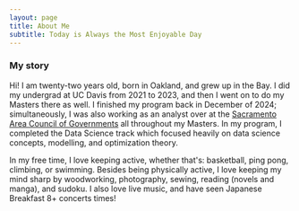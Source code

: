 ```yaml
---
layout: page
title: About Me
subtitle: Today is Always the Most Enjoyable Day
---
```


### My story

Hi! I am twenty-two years old, born in Oakland, and grew up in the Bay. I did my undergrad at UC Davis from 2021 to 2023, and then I went on to do my Masters there as well. I finished my program back in December of 2024; simultaneously, I was also working as an analyst over at the [Sacramento Area Council of Governments](https://www.sacog.org/) all throughout my Masters. In my program, I completed the Data Science track which focused heavily on data science concepts, modelling, and optimization theory. 

In my free time, I love keeping active, whether that's: basketball, ping pong, climbing, or swimming. Besides being physically active, I love keeping my mind sharp by woodworking, photography, sewing, reading (novels and manga), and sudoku. I also love live music, and have seen Japanese Breakfast 8+ concerts times! 
